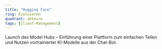 ```yaml
---
title: "Hugging Face"
ring: Evaluieren
quadrant: akteure
tags: [Client-Management]
---
```


Launch des Model Hubs – Einführung einer Plattform zum einfachen Teilen und Nutzen vortrainierter KI-Modelle aus der Chat-Bot.
